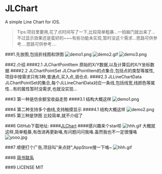 # JLChart
A simple Line Chart for iOS.
>Tips:项目里要用,花了点时间写了一下,比较简单粗暴...一拍脑门就出来了...不过显示效果还是蛮好的~~~有些功能未实现,暂时没这个需求...思路可供参考....思路可供参考....

###1.先放图,包括折线图和饼图
![demo1.png](http://upload-images.jianshu.io/upload_images/1631676-1160cc61190ede0c.png?imageMogr2/auto-orient/strip%7CimageView2/2/w/1240)
![demo2.gif](http://upload-images.jianshu.io/upload_images/1631676-52edb6c3903fa79a.gif?imageMogr2/auto-orient/strip)
![demo3.png](http://upload-images.jianshu.io/upload_images/1631676-809eb00da26c6f1f.png?imageMogr2/auto-orient/strip%7CimageView2/2/w/1240)

###2.介绍
####2.1 JLChartPointItem
原始的X/Y数据,以及计算后的X/Y坐标数据
####2.2 JLChartPointSet
JLChartPointItem的点集合,包括点的类型等属性,项目中按需求只有3种,普通点,买入点,调仓点.
####2.3 JLLineChartData
JLChartPointSet的集合,每个JLLineChartData对应一条线,包括线宽,线颜色等属性...有的属性暂时没需求,也就没实现...

###3 第一种是仿余额宝收益走势
####3.1 结构大概这样
![demo1.png](http://upload-images.jianshu.io/upload_images/1631676-5984b258ab1ccb73.png?imageMogr2/auto-orient/strip%7CimageView2/2/w/1240)

###4 第二种支持多个曲线,支持触摸显示
####4.1 结构大概这样
![demo2.png](http://upload-images.jianshu.io/upload_images/1631676-27760415855354a4.png?imageMogr2/auto-orient/strip%7CimageView2/2/w/1240)
###5 第三种是饼图
比较简单,就不介绍了

###6 GitHub下载地址:
####[JLChart](https://github.com/JimmyStudio/JLChart.git "Title")
####感兴趣来个star呗
![hhh.gif](http://upload-images.jianshu.io/upload_images/1631676-15ca2eb7e2845614.gif?imageMogr2/auto-orient/strip)
大概就这样,简单粗暴,有改进再更新咯,有问题问问我咯.虽然我也不一定很懂咯
![yooo.jpg](http://upload-images.jianshu.io/upload_images/1631676-b41e9b67103661a6.jpg?imageMogr2/auto-orient/strip%7CimageView2/2/w/1240)

###7 顺便打个广告,项目叫"来点财",AppStore搜一下咯~
![hhh.gif](http://upload-images.jianshu.io/upload_images/1631676-15ca2eb7e2845614.gif?imageMogr2/auto-orient/strip)

###8 [简书联系](http://www.jianshu.com/p/aa6ff584c594)

###9 LICENSE
MIT
